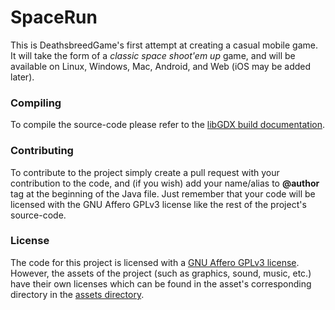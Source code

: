 SpaceRun
========

This is DeathsbreedGame's first attempt at creating a casual mobile game. It will take the form of a _classic space shoot'em up_ game, and will be available on Linux, Windows, Mac, Android, and Web (iOS may be added later).

### Compiling
To compile the source-code please refer to the [libGDX build documentation](https://github.com/libgdx/libgdx/wiki/Gradle-on-the-Commandline).

### Contributing
To contribute to the project simply create a pull request with your contribution to the code, and (if you wish) add your name/alias to __@author__ tag at the beginning of the Java file. Just remember that your code will be licensed with the GNU Affero GPLv3 license like the rest of the project's source-code.

### License
The code for this project is licensed with a [GNU Affero GPLv3 license](/LICENSE). However, the assets of the project (such as graphics, sound, music, etc.) have their own licenses which can be found in the asset's corresponding directory in the [assets directory](/android/assets/).
